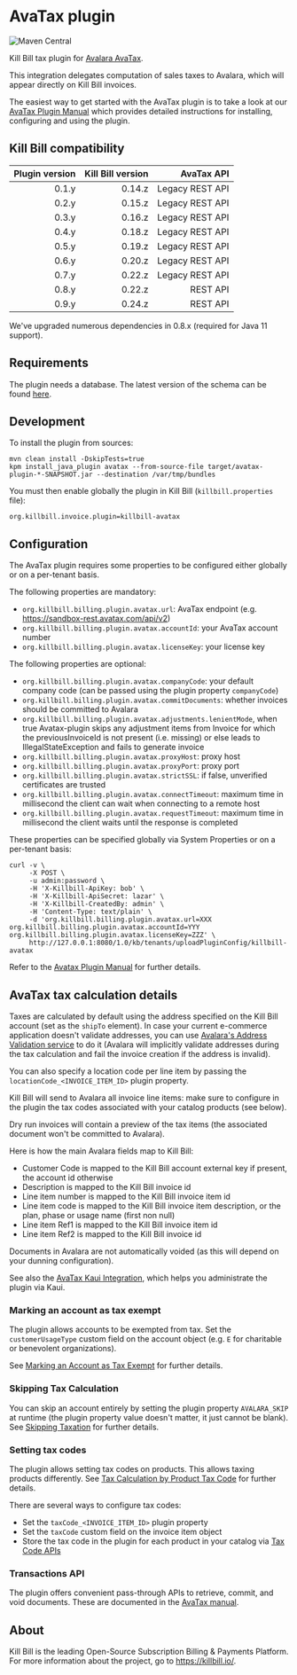 # AvaTax plugin
![Maven Central](https://img.shields.io/maven-central/v/org.kill-bill.billing.plugin.java/avatax-plugin?color=blue&label=Maven%20Central)

Kill Bill tax plugin for [Avalara AvaTax](https://www.avalara.com/us/en/products/calculations.html).

This integration delegates computation of sales taxes to Avalara, which will appear directly on Kill Bill invoices.

The easiest way to get started with the AvaTax plugin is to take a look at our [AvaTax Plugin Manual](https://docs.killbill.io/latest/avatax-plugin) which provides detailed instructions for installing, configuring and using the plugin.

## Kill Bill compatibility

| Plugin version | Kill Bill version | AvaTax API      |
|---------------:|------------------:| --------------: |
|          0.1.y |            0.14.z | Legacy REST API |
|          0.2.y |            0.15.z | Legacy REST API |
|          0.3.y |            0.16.z | Legacy REST API |
|          0.4.y |            0.18.z | Legacy REST API |
|          0.5.y |            0.19.z | Legacy REST API |
|          0.6.y |            0.20.z | Legacy REST API |
|          0.7.y |            0.22.z | Legacy REST API |
|          0.8.y |            0.22.z | REST API        |
|          0.9.y |            0.24.z | REST API        |

We've upgraded numerous dependencies in 0.8.x (required for Java 11 support).

## Requirements

The plugin needs a database. The latest version of the schema can be found [here](https://github.com/killbill/killbill-avatax-plugin/blob/master/src/main/resources/ddl.sql).

## Development

To install the plugin from sources:

```
mvn clean install -DskipTests=true
kpm install_java_plugin avatax --from-source-file target/avatax-plugin-*-SNAPSHOT.jar --destination /var/tmp/bundles
```

You must then enable globally the plugin in Kill Bill (`killbill.properties` file):

```
org.killbill.invoice.plugin=killbill-avatax
```

## Configuration

The AvaTax plugin requires some properties to be configured either globally or on a per-tenant basis. 

The following properties are mandatory:

* `org.killbill.billing.plugin.avatax.url`: AvaTax endpoint (e.g. https://sandbox-rest.avatax.com/api/v2)
* `org.killbill.billing.plugin.avatax.accountId`: your AvaTax account number
* `org.killbill.billing.plugin.avatax.licenseKey`: your license key

The following properties are optional:

* `org.killbill.billing.plugin.avatax.companyCode`: your default company code (can be passed using the plugin property `companyCode`)
* `org.killbill.billing.plugin.avatax.commitDocuments`: whether invoices should be committed to Avalara
* `org.killbill.billing.plugin.avatax.adjustments.lenientMode`, when true Avatax-plugin skips any adjustment items from Invoice for which the previousInvoiceId is not present (i.e. missing) or else leads to IllegalStateException and fails to generate invoice
* `org.killbill.billing.plugin.avatax.proxyHost`: proxy host
* `org.killbill.billing.plugin.avatax.proxyPort`: proxy port
* `org.killbill.billing.plugin.avatax.strictSSL`: if false, unverified certificates are trusted
* `org.killbill.billing.plugin.avatax.connectTimeout`: maximum time in millisecond the client can wait when connecting to a remote host
* `org.killbill.billing.plugin.avatax.requestTimeout`: maximum time in millisecond the client waits until the response is completed

These properties can be specified globally via System Properties or on a per-tenant basis:

```
curl -v \
     -X POST \
     -u admin:password \
     -H 'X-Killbill-ApiKey: bob' \
     -H 'X-Killbill-ApiSecret: lazar' \
     -H 'X-Killbill-CreatedBy: admin' \
     -H 'Content-Type: text/plain' \
     -d 'org.killbill.billing.plugin.avatax.url=XXX
org.killbill.billing.plugin.avatax.accountId=YYY
org.killbill.billing.plugin.avatax.licenseKey=ZZZ' \
     http://127.0.0.1:8080/1.0/kb/tenants/uploadPluginConfig/killbill-avatax
```

Refer to the [Avatax Plugin Manual](https://docs.killbill.io/latest/avatax-plugin#plugin_configuration) for further details.

## AvaTax tax calculation details

Taxes are calculated by default using the address specified on the Kill Bill account (set as the `shipTo` element). In case your current e-commerce application doesn't validate addresses, you can use [Avalara's Address Validation service](https://developer.avalara.com/avatax/address-validation/) to do it (Avalara will implicitly validate addresses during the tax calculation and fail the invoice creation if the address is invalid).

You can also specify a location code per line item by passing the `locationCode_<INVOICE_ITEM_ID>` plugin property.

Kill Bill will send to Avalara all invoice line items: make sure to configure in the plugin the tax codes associated with your catalog products (see below).

Dry run invoices will contain a preview of the tax items (the associated document won't be committed to Avalara).

Here is how the main Avalara fields map to Kill Bill:

* Customer Code is mapped to the Kill Bill account external key if present, the account id otherwise
* Description is mapped to the Kill Bill invoice id
* Line item number is mapped to the Kill Bill invoice item id
* Line item code is mapped to the Kill Bill invoice item description, or the plan, phase or usage name (first non null)
* Line item Ref1 is mapped to the Kill Bill invoice item id
* Line item Ref2 is mapped to the Kill Bill invoice id

Documents in Avalara are not automatically voided (as this will depend on your dunning configuration).

See also the [AvaTax Kaui Integration](https://docs.killbill.io/latest/avatax-plugin#_kaui_integration), which helps you administrate the plugin via Kaui.

### Marking an account as tax exempt

The plugin allows accounts to be exempted from tax.  Set the `customerUsageType` custom field on the account object (e.g. `E` for charitable or benevolent organizations).

See [Marking an Account as Tax Exempt](https://docs.killbill.io/latest/avatax-plugin#_marking_an_account_as_tax_exempt) for further details.

### Skipping Tax Calculation

You can skip an account entirely by setting the plugin property `AVALARA_SKIP` at runtime (the plugin property value doesn't matter, it just cannot be blank). See [Skipping Taxation](https://docs.killbill.io/latest/avatax-plugin#_skipping_taxation) for further details.

### Setting tax codes

The plugin allows setting tax codes on products. This allows taxing products differently. See [Tax Calculation by Product Tax Code](https://docs.killbill.io/latest/avatax-plugin#_tax_calculation_by_product_tax_code) for further details.

There are several ways to configure tax codes:

* Set the `taxCode_<INVOICE_ITEM_ID>` plugin property
* Set the `taxCode` custom field on the invoice item object
* Store the tax code in the plugin for each product in your catalog via  [Tax Code APIs](https://docs.killbill.io/latest/avatax-plugin#_tax_code_apis)

### Transactions API

The plugin offers convenient pass-through APIs to retrieve, commit, and void documents. These are documented in the [AvaTax manual](https://docs.killbill.io/latest/avatax-plugin#_transaction_apis).

## About

Kill Bill is the leading Open-Source Subscription Billing & Payments Platform. For more information about the project, go to https://killbill.io/.
